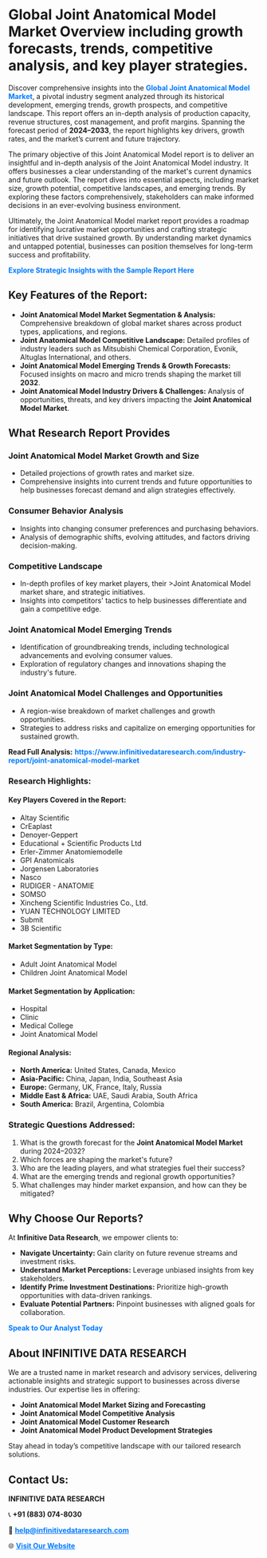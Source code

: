 <h1>Global Joint Anatomical Model Market Overview including growth forecasts, trends, competitive analysis, and key player strategies.</h1>
<p>
Discover comprehensive insights into the 
<a href="https://www.infinitivedataresearch.com/industry-report/joint-anatomical-model-market" rel="dofollow" style="color: #007BFF; text-decoration: none;"><strong>Global Joint Anatomical Model Market</strong></a>, a pivotal industry segment analyzed through its historical development, emerging trends, growth prospects, and competitive landscape. This report offers an in-depth analysis of production capacity, revenue structures, cost management, and profit margins. Spanning the forecast period of <strong>2024–2033</strong>, the report highlights key drivers, growth rates, and the market’s current and future trajectory.
</p>
<p>
The primary objective of this Joint Anatomical Model report is to deliver an insightful and in-depth analysis of the Joint Anatomical Model industry. It offers businesses a clear understanding of the market's current dynamics and future outlook. The report dives into essential aspects, including market size, growth potential, competitive landscapes, and emerging trends. By exploring these factors comprehensively, stakeholders can make informed decisions in an ever-evolving business environment.
</p>
<p>
Ultimately, the Joint Anatomical Model market report provides a roadmap for identifying lucrative market opportunities and crafting strategic initiatives that drive sustained growth. By understanding market dynamics and untapped potential, businesses can position themselves for long-term success and profitability.
</p>
<p>
<a href="https://www.infinitivedataresearch.com/request-sample/reportId=103933" style="color: #007BFF; text-decoration: none;"><strong>Explore Strategic Insights with the Sample Report Here</strong></a>
</p>

<h2>Key Features of the Report:</h2>
<ul>
<li><strong>Joint Anatomical Model Market Segmentation & Analysis:</strong> Comprehensive breakdown of global market shares across product types, applications, and regions.</li>
<li><strong>Joint Anatomical Model Competitive Landscape:</strong> Detailed profiles of industry leaders such as Mitsubishi Chemical Corporation, Evonik, Altuglas International, and others.</li>
<li><strong>Joint Anatomical Model Emerging Trends & Growth Forecasts:</strong> Focused insights on macro and micro trends shaping the market till <strong>2032</strong>.</li>
<li><strong>Joint Anatomical Model Industry Drivers & Challenges:</strong> Analysis of opportunities, threats, and key drivers impacting the <strong>Joint Anatomical Model Market</strong>.</li>
</ul>

<h2>What Research Report Provides</h2>
<h3>Joint Anatomical Model Market Growth and Size</h3>
<ul>
<li>Detailed projections of growth rates and market size.</li>
<li>Comprehensive insights into current trends and future opportunities to help businesses forecast demand and align strategies effectively.</li>
</ul>

<h3>Consumer Behavior Analysis</h3>
<ul>
<li>Insights into changing consumer preferences and purchasing behaviors.</li>
<li>Analysis of demographic shifts, evolving attitudes, and factors driving decision-making.</li>
</ul>

<h3>Competitive Landscape</h3>
<ul>
<li>In-depth profiles of key market players, their >Joint Anatomical Model market share, and strategic initiatives.</li>
<li>Insights into competitors' tactics to help businesses differentiate and gain a competitive edge.</li>
</ul>

<h3>Joint Anatomical Model Emerging Trends</h3>
<ul>
<li>Identification of groundbreaking trends, including technological advancements and evolving consumer values.</li>
<li>Exploration of regulatory changes and innovations shaping the industry's future.</li>
</ul>

<h3>Joint Anatomical Model Challenges and Opportunities</h3>
<ul>
<li>A region-wise breakdown of market challenges and growth opportunities.</li>
<li>Strategies to address risks and capitalize on emerging opportunities for sustained growth.</li>
</ul>
<p><strong>Read Full Analysis:</strong> <a href="https://www.infinitivedataresearch.com/industry-report/joint-anatomical-model-market" rel="dofollow" style="color: #007BFF; text-decoration: none;"><strong>https://www.infinitivedataresearch.com/industry-report/joint-anatomical-model-market</strong></a></p>
<h3>Research Highlights:</h3>
<h4>Key Players Covered in the Report:</h4>
<ul><li>Altay Scientific</li><li>CrEaplast</li><li>Denoyer-Geppert</li><li>Educational + Scientific Products Ltd</li><li>Erler-Zimmer Anatomiemodelle</li><li>GPI Anatomicals</li><li>Jorgensen Laboratories</li><li>Nasco</li><li>RUDIGER - ANATOMIE</li><li>SOMSO</li><li>Xincheng Scientific Industries Co., Ltd.</li><li>YUAN TECHNOLOGY LIMITED</li><li>Submit</li><li>3B Scientific</li></ul>
<h4>Market Segmentation by Type:</h4>
<ul><li>Adult Joint Anatomical Model</li><li>Children Joint Anatomical Model</li></ul>
<h4>Market Segmentation by Application:</h4>
<ul><li>Hospital</li><li>Clinic</li><li>Medical College</li><li>Joint Anatomical Model</li></ul>

<h4>Regional Analysis:</h4>
<ul>
<li><strong>North America:</strong> United States, Canada, Mexico</li>
<li><strong>Asia-Pacific:</strong> China, Japan, India, Southeast Asia</li>
<li><strong>Europe:</strong> Germany, UK, France, Italy, Russia</li>
<li><strong>Middle East & Africa:</strong> UAE, Saudi Arabia, South Africa</li>
<li><strong>South America:</strong> Brazil, Argentina, Colombia</li>
</ul>

<h3>Strategic Questions Addressed:</h3>
<ol>
<li>What is the growth forecast for the <strong>Joint Anatomical Model Market</strong> during 2024–2032?</li>
<li>Which forces are shaping the market's future?</li>
<li>Who are the leading players, and what strategies fuel their success?</li>
<li>What are the emerging trends and regional growth opportunities?</li>
<li>What challenges may hinder market expansion, and how can they be mitigated?</li>
</ol>

<h2>Why Choose Our Reports?</h2>
<p>At <strong>Infinitive Data Research</strong>, we empower clients to:</p>
<ul>
<li><strong>Navigate Uncertainty:</strong> Gain clarity on future revenue streams and investment risks.</li>
<li><strong>Understand Market Perceptions:</strong> Leverage unbiased insights from key stakeholders.</li>
<li><strong>Identify Prime Investment Destinations:</strong> Prioritize high-growth opportunities with data-driven rankings.</li>
<li><strong>Evaluate Potential Partners:</strong> Pinpoint businesses with aligned goals for collaboration.</li>
</ul>
<p><a href="https://www.infinitivedataresearch.com/industry-report/joint-anatomical-model-market" rel="dofollow" style="color: #007BFF; text-decoration: none;"><strong>Speak to Our Analyst Today</strong></a></p>

<h2>About INFINITIVE DATA RESEARCH</h2>
<p>We are a trusted name in market research and advisory services, delivering actionable insights and strategic support to businesses across diverse industries. Our expertise lies in offering:</p>
<ul>
<li><strong>Joint Anatomical Model Market Sizing and Forecasting</strong></li>
<li><strong>Joint Anatomical Model Competitive Analysis</strong></li>
<li><strong>Joint Anatomical Model Customer Research</strong></li>
<li><strong>Joint Anatomical Model Product Development Strategies</strong></li>
</ul>
<p>Stay ahead in today’s competitive landscape with our tailored research solutions.</p>

<h2>Contact Us:</h2>
<p><strong>INFINITIVE DATA RESEARCH</strong></p>
<p>📞 <strong>+91 (883) 074-8030</strong></p>
<p>📧 <strong><a href="mailto:help@infinitivedataresearch.com" style="color: #007BFF;">help@infinitivedataresearch.com</a></strong></p>
<p>🌐 <strong><a href="https://www.infinitivedataresearch.com" rel="dofollow" style="color: #007BFF;">Visit Our Website</a></strong></p>